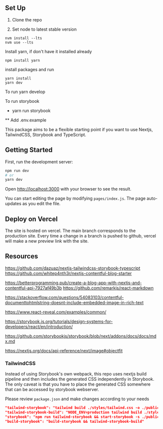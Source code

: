 ## Set Up 

1. Clone the repo

1. Set node to latest stable version  
```
nvm install --lts
nvm use --lts
```
Install yarn, if don't have it installed already
```
npm install yarn 
```
 
install packages and run
```
yarn install
yarn dev
```


To run
yarn develop

To run storybook 
- yarn run storybook


 
** Add .env.example


This package aims to be a flexible starting point if you want to use Nextjs, TailwindCSS, Storybook and TypeScript.


## Getting Started

First, run the development server:

```bash
npm run dev
# or
yarn dev
```

Open [http://localhost:3000](http://localhost:3000) with your browser to see the result.

You can start editing the page by modifying `pages/index.js`. The page auto-updates as you edit the file.

## Deploy on Vercel

The site is hosted on vercel. The main branch corresponds to the production site. Every time a change in a branch is pushed to github, vercel will make a new preview link with the site.











## Resources

https://github.com/dazuaz/nextjs-tailwindcss-storybook-typescript
https://github.com/whitep4nth3r/nextjs-contentful-blog-starter

https://betterprogramming.pub/create-a-blog-app-with-nextjs-and-contentful-api-7927af49b3b
https://github.com/remarkjs/react-markdown

https://stackoverflow.com/questions/54083103/contentful-documenttohtmlstring-doesnt-include-embedded-image-in-rich-text

https://www.react-reveal.com/examples/common/

https://storybook.js.org/tutorials/design-systems-for-developers/react/en/introduction/

https://github.com/storybookjs/storybook/blob/next/addons/docs/docs/mdx.md

https://nextjs.org/docs/api-reference/next/image#objectfit





### TailwindCSS

Instead of using Storybook's own webpack, this repo uses nextjs build pipeline and then includes the generated CSS independently in Storybook.
The only caveat is that you have to place the generated CSS somewhere that can be accessed by storybook webserver.

Please review `package.json` and make changes according to your needs

```json
"tailwind-storybook": "tailwind build ./styles/tailwind.css -o ./public/storybook/tailwind.storybook.css",
"tailwind-storybook-build": "NODE_ENV=production tailwind build ./styles/tailwind.css -o ./storybook-static/storybook/tailwind.storybook.css",
"storybook": "npm run tailwind-storybook && start-storybook -s ./public -p 6006",
"build-storybook": "build-storybook && tailwind-storybook-build"
```